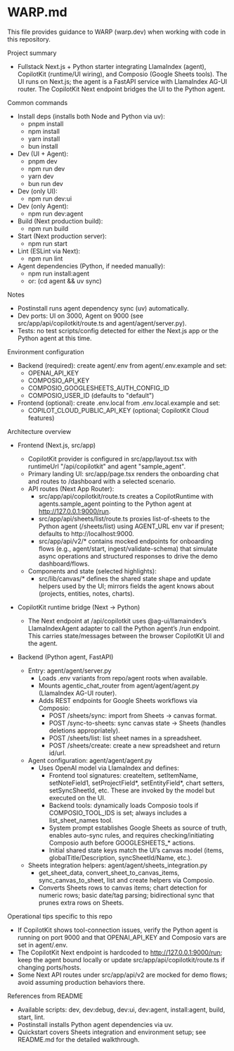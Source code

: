 # WARP.md

This file provides guidance to WARP (warp.dev) when working with code in this repository.

Project summary
- Fullstack Next.js + Python starter integrating LlamaIndex (agent), CopilotKit (runtime/UI wiring), and Composio (Google Sheets tools). The UI runs on Next.js; the agent is a FastAPI service with LlamaIndex AG-UI router. The CopilotKit Next endpoint bridges the UI to the Python agent.

Common commands
- Install deps (installs both Node and Python via uv):
  - pnpm install
  - npm install
  - yarn install
  - bun install
- Dev (UI + Agent):
  - pnpm dev
  - npm run dev
  - yarn dev
  - bun run dev
- Dev (only UI):
  - npm run dev:ui
- Dev (only Agent):
  - npm run dev:agent
- Build (Next production build):
  - npm run build
- Start (Next production server):
  - npm run start
- Lint (ESLint via Next):
  - npm run lint
- Agent dependencies (Python, if needed manually):
  - npm run install:agent
  - or: (cd agent && uv sync)

Notes
- Postinstall runs agent dependency sync (uv) automatically.
- Dev ports: UI on 3000, Agent on 9000 (see src/app/api/copilotkit/route.ts and agent/agent/server.py).
- Tests: no test scripts/config detected for either the Next.js app or the Python agent at this time.

Environment configuration
- Backend (required): create agent/.env from agent/.env.example and set:
  - OPENAI_API_KEY
  - COMPOSIO_API_KEY
  - COMPOSIO_GOOGLESHEETS_AUTH_CONFIG_ID
  - COMPOSIO_USER_ID (defaults to "default")
- Frontend (optional): create .env.local from .env.local.example and set:
  - COPILOT_CLOUD_PUBLIC_API_KEY (optional; CopilotKit Cloud features)

Architecture overview
- Frontend (Next.js, src/app)
  - CopilotKit provider is configured in src/app/layout.tsx with runtimeUrl "/api/copilotkit" and agent "sample_agent".
  - Primary landing UI: src/app/page.tsx renders the onboarding chat and routes to /dashboard with a selected scenario.
  - API routes (Next App Router):
    - src/app/api/copilotkit/route.ts creates a CopilotRuntime with agents.sample_agent pointing to the Python agent at http://127.0.0.1:9000/run.
    - src/app/api/sheets/list/route.ts proxies list-of-sheets to the Python agent (/sheets/list) using AGENT_URL env var if present; defaults to http://localhost:9000.
    - src/app/api/v2/* contains mocked endpoints for onboarding flows (e.g., agent/start, ingest/validate-schema) that simulate async operations and structured responses to drive the demo dashboard/flows.
  - Components and state (selected highlights):
    - src/lib/canvas/* defines the shared state shape and update helpers used by the UI; mirrors fields the agent knows about (projects, entities, notes, charts).

- CopilotKit runtime bridge (Next -> Python)
  - The Next endpoint at /api/copilotkit uses @ag-ui/llamaindex’s LlamaIndexAgent adapter to call the Python agent’s /run endpoint. This carries state/messages between the browser CopilotKit UI and the agent.

- Backend (Python agent, FastAPI)
  - Entry: agent/agent/server.py
    - Loads .env variants from repo/agent roots when available.
    - Mounts agentic_chat_router from agent/agent/agent.py (LlamaIndex AG-UI router).
    - Adds REST endpoints for Google Sheets workflows via Composio:
      - POST /sheets/sync: import from Sheets -> canvas format.
      - POST /sync-to-sheets: sync canvas state -> Sheets (handles deletions appropriately).
      - POST /sheets/list: list sheet names in a spreadsheet.
      - POST /sheets/create: create a new spreadsheet and return id/url.
  - Agent configuration: agent/agent/agent.py
    - Uses OpenAI model via LlamaIndex and defines:
      - Frontend tool signatures: createItem, setItemName, setNoteField1, setProjectField*, setEntityField*, chart setters, setSyncSheetId, etc. These are invoked by the model but executed on the UI.
      - Backend tools: dynamically loads Composio tools if COMPOSIO_TOOL_IDS is set; always includes a list_sheet_names tool.
      - System prompt establishes Google Sheets as source of truth, enables auto-sync rules, and requires checking/initiating Composio auth before GOOGLESHEETS_* actions.
      - Initial shared state keys match the UI’s canvas model (items, globalTitle/Description, syncSheetId/Name, etc.).
  - Sheets integration helpers: agent/agent/sheets_integration.py
    - get_sheet_data, convert_sheet_to_canvas_items, sync_canvas_to_sheet, list and create helpers via Composio.
    - Converts Sheets rows to canvas items; chart detection for numeric rows; basic date/tag parsing; bidirectional sync that prunes extra rows on Sheets.

Operational tips specific to this repo
- If CopilotKit shows tool-connection issues, verify the Python agent is running on port 9000 and that OPENAI_API_KEY and Composio vars are set in agent/.env.
- The CopilotKit Next endpoint is hardcoded to http://127.0.0.1:9000/run; keep the agent bound locally or update src/app/api/copilotkit/route.ts if changing ports/hosts.
- Some Next API routes under src/app/api/v2 are mocked for demo flows; avoid assuming production behaviors there.

References from README
- Available scripts: dev, dev:debug, dev:ui, dev:agent, install:agent, build, start, lint.
- Postinstall installs Python agent dependencies via uv.
- Quickstart covers Sheets integration and environment setup; see README.md for the detailed walkthrough.
